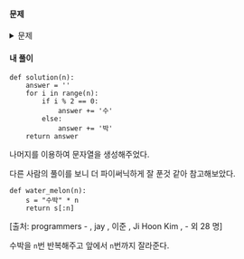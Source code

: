 #### **문제** 

<details>
  <summary>문제 </summary>
  <div markdown="1">
    
##### 문제 설명
    
길이가 n이고, "수박수박수박수...."와 같은 패턴을 유지하는 문자열을 리턴하는 함수, solution을 완성하세요. 예를들어 n이 4이면 "수박수박"을 리턴하고 3이라면 "수박수"를 리턴하면 됩니다.

##### 제한 조건
- n은 길이 10,000이하인 자연수입니다.
##### 입출력 예
|n|	return|
|--|--|    
|3|	"수박수"|
|4|	"수박수박"|
</div>
</details>

#### **내 풀이** 
```python3
def solution(n):
    answer = ''
    for i in range(n):
        if i % 2 == 0:
            answer += '수'
        else:
            answer += '박'
    return answer
```

나머지를 이용하여 문자열을 생성해주었다.

다른 사람의 풀이를 보니 더 파이써닉하게 잘 푼것 같아 참고해보았다.

```python3
def water_melon(n):
    s = "수박" * n
    return s[:n]
```
[출처: programmers - , jay , 이준 , Ji Hoon Kim , - 외 28 명]

수박을 `n`번 반복해주고 앞에서 `n`번까지 잘라준다.
